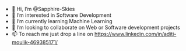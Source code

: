 - 👋 Hi, I’m @Sapphire-Skies
- 👀 I’m interested in Software Development
- 🌱 I’m currently learning Machine Learning
- 💞️ I’m looking to collaborate on Web or Software development projects
- 📫 To reach me just drop a line on https://www.linkedin.com/in/aditi-moulik-469385171/

<!---
Sapphire-Skies/Sapphire-Skies is a ✨ special ✨ repository because its `README.md` (this file) appears on your GitHub profile.
You can click the Preview link to take a look at your changes.
--->
